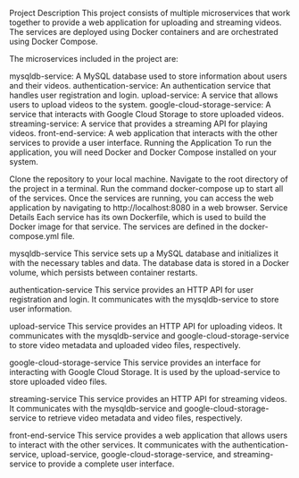 Project Description
This project consists of multiple microservices that work together to provide a web application for uploading and streaming videos. The services are deployed using Docker containers and are orchestrated using Docker Compose.

The microservices included in the project are:

mysqldb-service: A MySQL database used to store information about users and their videos.
authentication-service: An authentication service that handles user registration and login.
upload-service: A service that allows users to upload videos to the system.
google-cloud-storage-service: A service that interacts with Google Cloud Storage to store uploaded videos.
streaming-service: A service that provides a streaming API for playing videos.
front-end-service: A web application that interacts with the other services to provide a user interface.
Running the Application
To run the application, you will need Docker and Docker Compose installed on your system.

Clone the repository to your local machine.
Navigate to the root directory of the project in a terminal.
Run the command docker-compose up to start all of the services.
Once the services are running, you can access the web application by navigating to http://localhost:8080 in a web browser.
Service Details
Each service has its own Dockerfile, which is used to build the Docker image for that service. The services are defined in the docker-compose.yml file.

mysqldb-service
This service sets up a MySQL database and initializes it with the necessary tables and data. The database data is stored in a Docker volume,
which persists between container restarts.

authentication-service
This service provides an HTTP API for user registration and login. 
It communicates with the mysqldb-service to store user information.

upload-service
This service provides an HTTP API for uploading videos.
It communicates with the mysqldb-service and google-cloud-storage-service to store video metadata and uploaded video files, respectively.

google-cloud-storage-service
This service provides an interface for interacting with Google Cloud Storage. 
It is used by the upload-service to store uploaded video files.

streaming-service
This service provides an HTTP API for streaming videos. 
It communicates with the mysqldb-service and google-cloud-storage-service to retrieve video metadata and video files, respectively.

front-end-service
This service provides a web application that allows users to interact with the other services. It communicates with the authentication-service, upload-service, google-cloud-storage-service, and streaming-service to provide a complete user interface.
